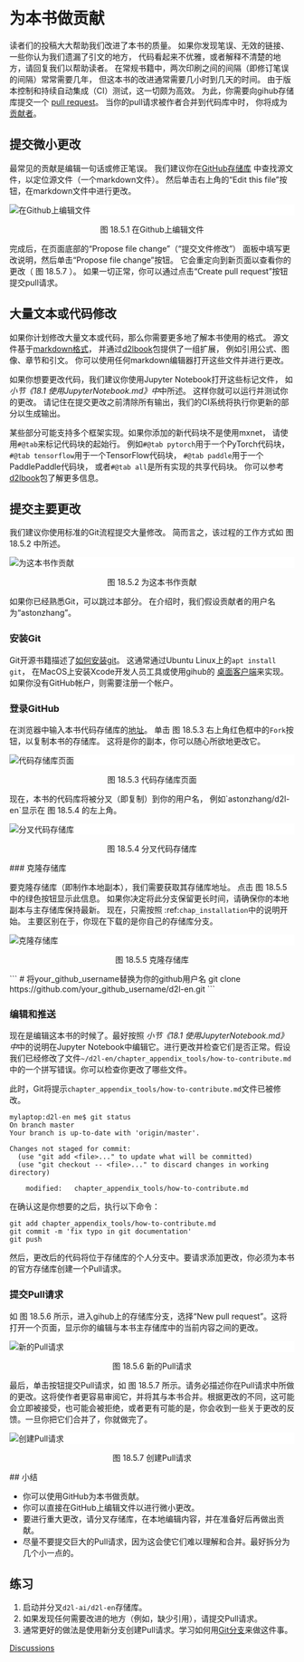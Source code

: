 # 为本书做贡献


读者们的投稿大大帮助我们改进了本书的质量。
如果你发现笔误、无效的链接、一些你认为我们遗漏了引文的地方，
代码看起来不优雅，或者解释不清楚的地方，请回复我们以帮助读者。
在常规书籍中，两次印刷之间的间隔（即修订笔误的间隔）常常需要几年，
但这本书的改进通常需要几小时到几天的时间。
由于版本控制和持续自动集成（CI）测试，这一切颇为高效。
为此，你需要向gihub存储库提交一个
[pull request](https://github.com/d2l-ai/d2l-en/pulls)。
当你的pull请求被作者合并到代码库中时，
你将成为[贡献者](https://github.com/d2l-ai/d2l-en/graphs/contributors)。

## 提交微小更改

最常见的贡献是编辑一句话或修正笔误。
我们建议你在[GitHub存储库](https://github.com/d2l-ai/d2l-en)
中查找源文件，以定位源文件（一个markdown文件）。
然后单击右上角的“Edit this file”按钮，在markdown文件中进行更改。

<img src="C:/Users/17100/Desktop/知识库/深度学习方法/img/edit-file.png" alt="在Github上编辑文件" style="width:`300px`
;display:block;margin-left:auto;margin-right:auto;background-color: white;">
<p style="text-align:center">图 18.5.1 在Github上编辑文件</p>
完成后，在页面底部的“Propose file change”（“提交文件修改”）
面板中填写更改说明，然后单击“Propose file change”按钮。
它会重定向到新页面以查看你的更改（ 图 18.5.7 ）。
如果一切正常，你可以通过点击“Create pull request”按钮提交pull请求。

## 大量文本或代码修改

如果你计划修改大量文本或代码，那么你需要更多地了解本书使用的格式。
源文件基于[markdown格式](https://daringfireball.net/projects/markdown/syntax)，
并通过[d2lbook](http://book.d2l.ai/user/markdown.html)包提供了一组扩展，
例如引用公式、图像、章节和引文。
你可以使用任何markdown编辑器打开这些文件并进行更改。

如果你想要更改代码，我们建议你使用Jupyter Notebook打开这些标记文件，
如 *小节《18.1 使用JupyterNotebook.md》中*中所述。
这样你就可以运行并测试你的更改。
请记住在提交更改之前清除所有输出，我们的CI系统将执行你更新的部分以生成输出。

某些部分可能支持多个框架实现。如果你添加的新代码块不是使用mxnet，
请使用`#@tab`来标记代码块的起始行。
例如`#@tab pytorch`用于一个PyTorch代码块，
`#@tab tensorflow`用于一个TensorFlow代码块，
`#@tab paddle`用于一个PaddlePaddle代码块，
或者`#@tab all`是所有实现的共享代码块。
你可以参考[d2lbook](http://book.d2l.ai/user/code_tabs.html)包了解更多信息。

## 提交主要更改

我们建议你使用标准的Git流程提交大量修改。
简而言之，该过程的工作方式如 图 18.5.2 中所述。

<img src="C:/Users/17100/Desktop/知识库/深度学习方法/img/contribute.svg" alt="为这本书作贡献" style="width:;display:block;margin-left:auto;margin-right:auto;background-color: white;">
<p style="text-align:center">图 18.5.2 为这本书作贡献</p>
如果你已经熟悉Git，可以跳过本部分。
在介绍时，我们假设贡献者的用户名为“astonzhang”。

### 安装Git

Git开源书籍描述了[如何安装git](https://git-scm.com/book/en/v2)。
这通常通过Ubuntu Linux上的`apt install git`，
在MacOS上安装Xcode开发人员工具或使用gihub的
[桌面客户端](https://desktop.github.com)来实现。
如果你没有GitHub帐户，则需要注册一个帐户。

### 登录GitHub

在浏览器中输入本书代码存储库的[地址](https://github.com/d2l-ai/d2l-en/)。
单击 图 18.5.3 右上角红色框中的`Fork`按钮，以复制本书的存储库。
这将是你的副本，你可以随心所欲地更改它。

<img src="C:/Users/17100/Desktop/知识库/深度学习方法/img/git-fork.png" alt="代码存储库页面" style="width:`700px`
;display:block;margin-left:auto;margin-right:auto;background-color: white;">
<p style="text-align:center">图 18.5.3 代码存储库页面</p>
现在，本书的代码库将被分叉（即复制）到你的用户名，
例如`astonzhang/d2l-en`显示在 图 18.5.4 的左上角。

<img src="C:/Users/17100/Desktop/知识库/深度学习方法/img/git-forked.png" alt="分叉代码存储库" style="width:`700px`
;display:block;margin-left:auto;margin-right:auto;background-color: white;">
<p style="text-align:center">图 18.5.4 分叉代码存储库</p>
### 克隆存储库

要克隆存储库（即制作本地副本），我们需要获取其存储库地址。
点击 图 18.5.5 中的绿色按钮显示此信息。
如果你决定将此分支保留更长时间，请确保你的本地副本与主存储库保持最新。
现在，只需按照 :ref:`chap_installation`中的说明开始。
主要区别在于，你现在下载的是你自己的存储库分支。

<img src="C:/Users/17100/Desktop/知识库/深度学习方法/img/git-clone.png" alt="克隆存储库" style="width:`700px`
;display:block;margin-left:auto;margin-right:auto;background-color: white;">
<p style="text-align:center">图 18.5.5 克隆存储库</p>
```
# 将your_github_username替换为你的github用户名
git clone https://github.com/your_github_username/d2l-en.git
```

### 编辑和推送

现在是编辑这本书的时候了。最好按照 *小节《18.1 使用JupyterNotebook.md》中*中的说明在Jupyter Notebook中编辑它。进行更改并检查它们是否正常。假设我们已经修改了文件`~/d2l-en/chapter_appendix_tools/how-to-contribute.md`中的一个拼写错误。你可以检查你更改了哪些文件。

此时，Git将提示`chapter_appendix_tools/how-to-contribute.md`文件已被修改。

```
mylaptop:d2l-en me$ git status
On branch master
Your branch is up-to-date with 'origin/master'.

Changes not staged for commit:
  (use "git add <file>..." to update what will be committed)
  (use "git checkout -- <file>..." to discard changes in working directory)

	modified:   chapter_appendix_tools/how-to-contribute.md
```

在确认这是你想要的之后，执行以下命令：

```
git add chapter_appendix_tools/how-to-contribute.md
git commit -m 'fix typo in git documentation'
git push
```

然后，更改后的代码将位于存储库的个人分支中。要请求添加更改，你必须为本书的官方存储库创建一个Pull请求。

### 提交Pull请求

如 图 18.5.6 所示，进入gihub上的存储库分支，选择“New pull request”。这将打开一个页面，显示你的编辑与本书主存储库中的当前内容之间的更改。

<img src="C:/Users/17100/Desktop/知识库/深度学习方法/img/git-newpr.png" alt="新的Pull请求" style="width:`700px`
;display:block;margin-left:auto;margin-right:auto;background-color: white;">
<p style="text-align:center">图 18.5.6 新的Pull请求</p>
最后，单击按钮提交Pull请求，如 图 18.5.7 所示。请务必描述你在Pull请求中所做的更改。这将使作者更容易审阅它，并将其与本书合并。根据更改的不同，这可能会立即被接受，也可能会被拒绝，或者更有可能的是，你会收到一些关于更改的反馈。一旦你把它们合并了，你就做完了。

<img src="C:/Users/17100/Desktop/知识库/深度学习方法/img/git-createpr.png" alt="创建Pull请求" style="width:`700px`
;display:block;margin-left:auto;margin-right:auto;background-color: white;">
<p style="text-align:center">图 18.5.7 创建Pull请求</p>
## 小结

* 你可以使用GitHub为本书做贡献。
* 你可以直接在GitHub上编辑文件以进行微小更改。
* 要进行重大更改，请分叉存储库，在本地编辑内容，并在准备好后再做出贡献。
* 尽量不要提交巨大的Pull请求，因为这会使它们难以理解和合并。最好拆分为几个小一点的。

## 练习

1. 启动并分叉`d2l-ai/d2l-en`存储库。
1. 如果发现任何需要改进的地方（例如，缺少引用），请提交Pull请求。
1. 通常更好的做法是使用新分支创建Pull请求。学习如何用[Git分支](https://git-scm.com/book/en/v2/Git-Branching-Branches-in-a-Nutshell)来做这件事。

[Discussions](https://discuss.d2l.ai/t/5730)
